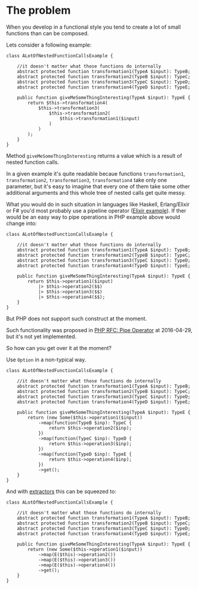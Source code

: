 # The problem

When you develop in a functional style you tend to create a lot of small functions than can be composed.

Lets consider a following example:

```
class ALotOfNestedFunctionCallsExample {

	//it doesn't matter what those functions do internally
	abstract protected function transformation1(TypeA $input): TypeB;
	abstract protected function transformation2(TypeB $input): TypeC;
	abstract protected function transformation3(TypeC $input): TypeD;
	abstract protected function transformation4(TypeD $input): TypeE;

	public function giveMeSomeThingInteresting(TypeA $input): TypeE {
		return $this->transformation4(
			$this->transformation3(
				$this->transformation2(
					$this->transformation1($input)
				)
			)
		);
	}
}
```

Method `giveMeSomeThingInteresting` returns a value which is a result of nested function calls.

In a given example it's quite readable becaue functions `transformation1`, `transformation2`, `transformation3`, `transformation4` take only one parameter, but it's easy to imagine that every one of them take some other additional arguments and this whole tree of nested calls get quite messy.

What you would do in such situation in languages like Haskell, Erlang/Elixir or F# you'd most probably use a pipeline operator ([Elixir example](http://elixir-lang.org/getting-started/enumerables-and-streams.html#the-pipe-operator)). If ther would be an easy way to pipe operations in PHP example above would change into:

```
class ALotOfNestedFunctionCallsExample {

	//it doesn't matter what those functions do internally
	abstract protected function transformation1(TypeA $input): TypeB;
	abstract protected function transformation2(TypeB $input): TypeC;
	abstract protected function transformation3(TypeC $input): TypeD;
	abstract protected function transformation4(TypeD $input): TypeE;

	public function giveMeSomeThingInteresting(TypeA $input): TypeE {
		return $this->operation1($input)
			|> $this->operation2($$)
			|> $this->operation3($$)
			|> $this->operation4($$);
	}
}
```

But PHP does not support such construct at the moment.

Such functionality was proposed in [PHP RFC: Pipe Operator](https://wiki.php.net/rfc/pipe-operator) at 2016-04-29, but it's not yet implemented.

So how can you get over it at the moment?

Use `Option` in a non-typical way.

```
class ALotOfNestedFunctionCallsExample {

	//it doesn't matter what those functions do internally
	abstract protected function transformation1(TypeA $input): TypeB;
	abstract protected function transformation2(TypeB $input): TypeC;
	abstract protected function transformation3(TypeC $input): TypeD;
	abstract protected function transformation4(TypeD $input): TypeE;

	public function giveMeSomeThingInteresting(TypeA $input): TypeE {
		return (new Some($this->operation1($input))
			->map(function(TypeB $inp): TypeC {
				return $this->operation2($inp);
			})
			->map(function(TypeC $inp): TypeD {
				return $this->operation3($inp);
			})
			->map(function(TypeD $inp): TypeE {
				return $this->operation4($inp);
			})
			->get();
	}
}
```

And with [extractors](../../01_Usage/03_Extractors.md) this can be squeezed to:

```
class ALotOfNestedFunctionCallsExample {

	//it doesn't matter what those functions do internally
	abstract protected function transformation1(TypeA $input): TypeB;
	abstract protected function transformation2(TypeB $input): TypeC;
	abstract protected function transformation3(TypeC $input): TypeD;
	abstract protected function transformation4(TypeD $input): TypeE;

	public function giveMeSomeThingInteresting(TypeA $input): TypeE {
		return (new Some($this->operation1($input))
			->map(E($this)->operation2())
			->map(E($this)->operation3())
			->map(E($this)->operation4())
			->get();
	}
}
```